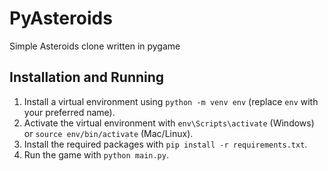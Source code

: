 # PyAsteroids
 Simple Asteroids clone written in pygame
 
## Installation and Running

1. Install a virtual environment using `python -m venv env` (replace `env` with your preferred name).
2. Activate the virtual environment with `env\Scripts\activate` (Windows) or `source env/bin/activate` (Mac/Linux).
3. Install the required packages with `pip install -r requirements.txt`.
4. Run the game with `python main.py`.
